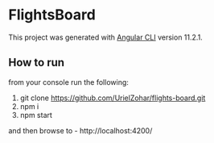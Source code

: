 # FlightsBoard

This project was generated with [Angular CLI](https://github.com/angular/angular-cli) version 11.2.1.

## How to run 

from your console run the following:

1. git clone https://github.com/UrielZohar/flights-board.git
2. npm i
3. npm start

and then browse to - http://localhost:4200/
